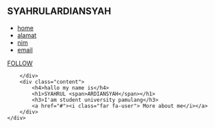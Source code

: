 <!DOCTYPE html>
<html>
<head>
	<title>SYAHRUL ARDIANSYAH</title>
	<i class="fa-brands fa-maxcdn"></i>
	<link rel="stylesheet" type="text/css" href="style.css">
</head>
<body>
	<div class="home">
		<nav>
			<h2 class="logo">SYAHRUL<span>ARDIANSYAH</span></h2>
			<ul>
				<li><a href="#">home</a></li>
				<li><a href="#">alamat</a></li>
				<li><a href="#">nim</a></li>
				<li><a href="#">email</a></li>
			</ul>
			<a href="#" class="btn">FOLLOW</a> 
		</nav>
		<div class="image">
			<img src="">
			
		</div>
		<div class="content">
			<h4>hallo my name is</h4>
			<h1>SYAHRUL <span>ARDIANSYAH</span></h1>
			<h3>I'am student university pamulang</h3>
			<a href="#"><i class="far fa-user"> More about me</i></a>
		</div>
	</div>
	
</body>

</html>